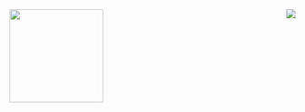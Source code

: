 <img align='right' src="http://mazassumnida.wtf/api/v2/generate_badge?boj=lklll321">
<img align='center' src="https://github-readme-stats.vercel.app/api?username=jy-lee0626" height="165">
